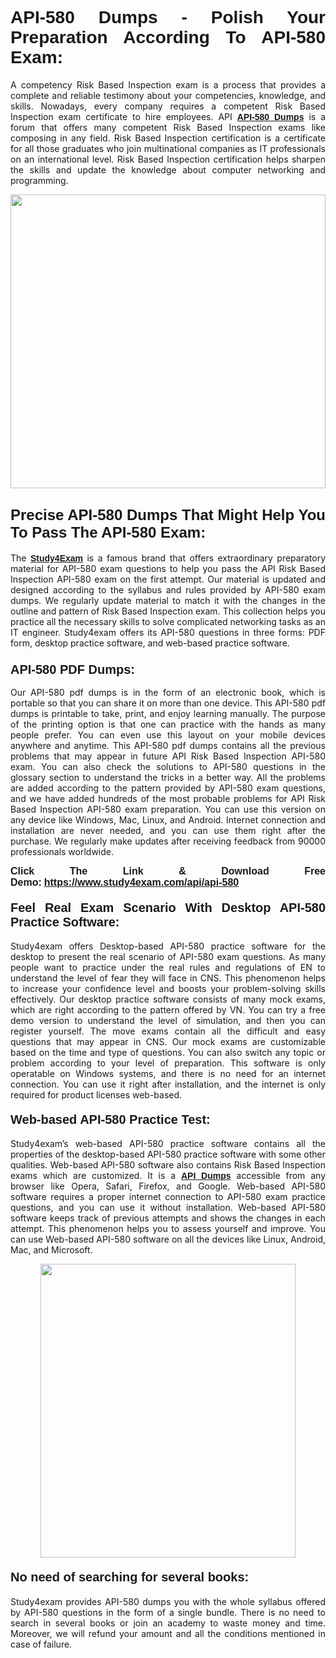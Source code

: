 <h1 style="text-align: justify;"><strong><span style="font-family:Lucida Sans Unicode,Lucida Grande,sans-serif;">API-580 Dumps - Polish Your Preparation According To API-580 Exam:</span></strong></h1>

<p style="text-align: justify;">A competency Risk Based Inspection exam is a process that provides a complete and reliable testimony about your competencies, knowledge, and skills. Nowadays, every company requires a competent Risk Based Inspection exam certificate to hire employees. API <a href="https://www.study4exam.com/api/api-580-valid-dumps"><span style="font-family:Verdana,Geneva,sans-serif;"><strong>API-580 Dumps</strong></span></a> is a forum that offers many competent Risk Based Inspection exams like composing in any field. Risk Based Inspection certification is a certificate for all those graduates who join multinational companies as IT professionals on an international level. Risk Based Inspection certification helps sharpen the skills and update the knowledge about computer networking and programming.</p>

<p style="text-align: justify;"><a href="https://www.study4exam.com/api/api-580"><img alt="" src="https://www.thequestionanswers.com/wp-content/uploads/2022/06/S4E-Cert-Exams-Questions-Banner.webp" style="width: 100%; height: 470px;" /></a></p>

<h2 style="text-align: justify;"><span style="font-family:Lucida Sans Unicode,Lucida Grande,sans-serif;"><strong><span style="font-size:24px;">Precise API-580 Dumps That Might Help You To Pass The API-580 Exam:</span></strong></span></h2>

<p style="text-align: justify;">The <a href="https://www.study4exam.com/"><span style="font-family:Lucida Sans Unicode,Lucida Grande,sans-serif;"><strong>Study4Exam</strong></span></a> is a famous brand that offers extraordinary preparatory material for API-580 exam questions to help you pass the API Risk Based Inspection API-580 exam on the first attempt. Our material is updated and designed according to the syllabus and rules provided by API-580 exam dumps. We regularly update material to match it with the changes in the outline and pattern of Risk Based Inspection exam. This collection helps you practice all the necessary skills to solve complicated networking tasks as an IT engineer. Study4exam offers its API-580 questions in three forms: PDF form, desktop practice software, and web-based practice software. </p>

<h3 style="text-align: justify;"><strong><span style="font-size:20px;"><span style="font-family:Lucida Sans Unicode,Lucida Grande,sans-serif;">API-580 PDF Dumps:</span></span></strong></h3>

<p style="text-align: justify;">Our API-580 pdf dumps is in the form of an electronic book, which is portable so that you can share it on more than one device. This API-580 pdf dumps is printable to take, print, and enjoy learning manually. The purpose of the printing option is that one can practice with the hands as many people prefer. You can even use this layout on your mobile devices anywhere and anytime. This API-580 pdf dumps contains all the previous problems that may appear in future API Risk Based Inspection API-580 exam. You can also check the solutions to API-580 questions in the glossary section to understand the tricks in a better way. All the problems are added according to the pattern provided by API-580 exam questions, and we have added hundreds of the most probable problems for API Risk Based Inspection API-580 exam preparation. You can use this version on any device like Windows, Mac, Linux, and Android. Internet connection and installation are never needed, and you can use them right after the purchase. We regularly make updates after receiving feedback from 90000 professionals worldwide.</p>

<p style="text-align: justify;"><span style="font-family:Lucida Sans Unicode,Lucida Grande,sans-serif;"><strong><span style="font-size:16px;">Click The Link & Download Free Demo:</span></strong></span> <strong><span style="font-family:Lucida Sans Unicode,Lucida Grande,sans-serif;"><span style="font-size:16px;"><a href="https://www.study4exam.com/api/api-580">https://www.study4exam.com/api/api-580</a></span></span></strong></p>

<h4 style="text-align: justify;"><strong><span style="font-family:Lucida Sans Unicode,Lucida Grande,sans-serif;"><span style="font-size:20px;">Feel Real Exam Scenario With Desktop API-580 Practice Software:</span></span></strong></h4>

<p style="text-align: justify;">Study4exam offers Desktop-based API-580 practice software for the desktop to present the real scenario of API-580 exam questions. As many people want to practice under the real rules and regulations of EN to understand the level of fear they will face in CNS. This phenomenon helps to increase your confidence level and boosts your problem-solving skills effectively. Our desktop practice software consists of many mock exams, which are right according to the pattern offered by VN. You can try a free demo version to understand the level of simulation, and then you can register yourself. The move exams contain all the difficult and easy questions that may appear in CNS. Our mock exams are customizable based on the time and type of questions. You can also switch any topic or problem according to your level of preparation. This software is only operatable on Windows systems, and there is no need for an internet connection. You can use it right after installation, and the internet is only required for product licenses web-based. </p>

<h4 style="text-align: justify;"><span style="font-family:Lucida Sans Unicode,Lucida Grande,sans-serif;"><strong><span style="font-size:20px;">Web-based API-580 Practice Test:</span></strong></span></h4>

<p style="text-align: justify;">Study4exam’s web-based API-580 practice software contains all the properties of the desktop-based API-580 practice software with some other qualities. Web-based API-580 software also contains Risk Based Inspection exams which are customized. It is a <a href="https://www.study4exam.com/api-exams"><span style="font-family:Lucida Sans Unicode,Lucida Grande,sans-serif;"><strong>API Dumps</strong></span></a> accessible from any browser like Opera, Safari, Firefox, and Google. Web-based API-580 software requires a proper internet connection to API-580 exam practice questions, and you can use it without installation. Web-based API-580 software keeps track of previous attempts and shows the changes in each attempt. This phenomenon helps you to assess yourself and improve. You can use Web-based API-580 software on all the devices like Linux, Android, Mac, and Microsoft.</p>

<p style="text-align: center;"><a href="https://www.study4exam.com/api/api-580"><img alt="" src="https://www.thequestionanswers.com/wp-content/uploads/2022/06/S4E-Cert-Exams-Questions-Discount-Banner.webp" style="width: 90%; height: 470px;" /></a></p>

<h4 style="text-align: justify;"><span style="font-family:Lucida Sans Unicode,Lucida Grande,sans-serif;"><strong><span style="font-size:20px;">No need of searching for several books:</span></strong></span></h4>

<p style="text-align: justify;">Study4exam provides API-580 dumps you with the whole syllabus offered by API-580 questions in the form of a single bundle. There is no need to search in several books or join an academy to waste money and time. Moreover, we will refund your amount and all the conditions mentioned in case of failure.</p>
